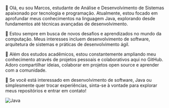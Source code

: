 👋 Olá, eu sou Marcos, estudante de Análise e Desenvolvimento de Sistemas apaixonado por tecnologia e programação. Atualmente, estou focado em aprofundar meus conhecimentos na linguagem Java, explorando desde fundamentos até técnicas avançadas de desenvolvimento.

🚀 Estou sempre em busca de novos desafios e aprendizados no mundo da computação. Meus interesses incluem desenvolvimento de software, arquitetura de sistemas e práticas de desenvolvimento ágil.

🌱 Além dos estudos acadêmicos, estou constantemente ampliando meu conhecimento através de projetos pessoais e colaborativos aqui no GitHub. Adoro compartilhar ideias, colaborar em projetos open source e aprender com a comunidade.

🔧 Se você está interessado em desenvolvimento de software, Java ou simplesmente quer trocar experiências, sinta-se à vontade para explorar meus repositórios e entrar em contato!

![Java](https://img.icons8.com/?size=100&id=Pd2x9GWu9ovX&format=png&color=000000)
